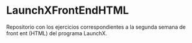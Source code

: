 # LaunchXFrontEndHTML
Repositorio con los ejercicios correspondientes a la segunda semana de front ent (HTML) del programa LaunchX.
